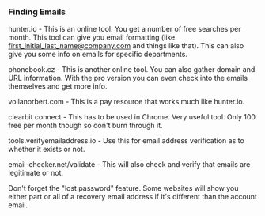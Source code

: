 ### Finding Emails

hunter.io - This is an online tool.  You get a number of free searches per month.  This tool can give you email formatting (like first_initial_last_name@company.com and things like that).  This can also give you some info on emails for specific departments.

phonebook.cz - This is another online tool.  You can also gather domain and URL information.  With the pro version you can even check into the emails themselves and get more info.

voilanorbert.com - This is a pay resource that works much like hunter.io.

clearbit connect - This has to be used in Chrome.  Very useful tool.  Only 100 free per month though so don't burn through it.

tools.verifyemailaddress.io - Use this for email address verification as to whether it exists or not.

email-checker.net/validate - This will also check and verify that emails are legitimate or not.

Don't forget the "lost password" feature.  Some websites will show you either part or all of a recovery email address if it's different than the account email.